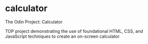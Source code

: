 # calculator
The Odin Project: Calculator

TOP project demonstrating the use of foundational HTML, CSS, and JavaScript techniques to create an on-screen calculator
